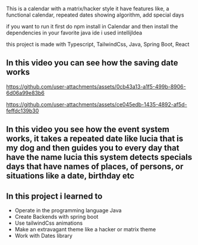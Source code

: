 This is a calendar with a matrix/hacker style it have features like, a functional calendar, repeated dates showing algorithm, add special days

if you want to run it first do npm install in CaIendar and then install the dependencies in your favorite java ide i used intellijIdea

this project is made with Typescript, TailwindCss, Java, Spring Boot, React

<h2>In this video you can see how the saving date works</h2>

https://github.com/user-attachments/assets/0cb43a13-a1f5-499b-8906-6d06a99e83b6



https://github.com/user-attachments/assets/ce045edb-1435-4892-af5d-feffdc139b30

<h2>In this video you see how the event system works, it takes a repeated date like lucia that is my dog and then guides you to every day that have the name lucia
this system detects specials days that have names of places, of persons, or situations like a date, birthday etc</h2>

<h2>In this project i learned to</h2>
<ul>
  <li>Operate in the programming language Java</li>
  <li>Create Backends with spring boot</li>
  <li>Use tailwindCss animations</li>
  <li>Make an extravagant theme like a hacker or matrix theme</li>
  <li>Work with Dates library</li>
</ul>
